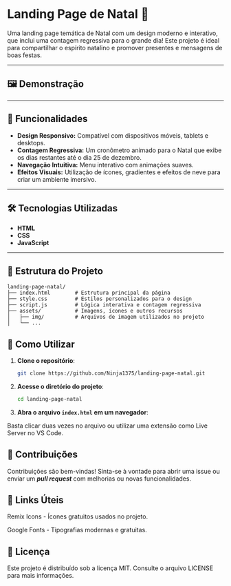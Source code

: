 # Landing Page de Natal 🎄  

Uma landing page temática de Natal com um design moderno e interativo, que inclui uma contagem regressiva para o grande dia! Este projeto é ideal para compartilhar o espírito natalino e promover presentes e mensagens de boas festas.

---

## 🖼️ Demonstração

---

## 🚀 Funcionalidades  

- **Design Responsivo:** Compatível com dispositivos móveis, tablets e desktops.  
- **Contagem Regressiva:** Um cronômetro animado para o Natal que exibe os dias restantes até o dia 25 de dezembro.  
- **Navegação Intuitiva:** Menu interativo com animações suaves.  
- **Efeitos Visuais:** Utilização de ícones, gradientes e efeitos de neve para criar um ambiente imersivo.  

---

## 🛠️ Tecnologias Utilizadas  

- **HTML**  
- **CSS**
- **JavaScript**  

---

## 📂 Estrutura do Projeto  

```plaintext  
landing-page-natal/  
├── index.html        # Estrutura principal da página  
├── style.css         # Estilos personalizados para o design  
├── script.js         # Lógica interativa e contagem regressiva  
├── assets/           # Imagens, ícones e outros recursos  
│   ├── img/          # Arquivos de imagem utilizados no projeto  
│   └── ... 
```
## 📜 Como Utilizar  

1. **Clone o repositório**:  
   ```bash  
   git clone https://github.com/Ninja1375/landing-page-natal.git

2. **Acesse o diretório do projeto**:
   ```bash
   cd landing-page-natal

3. **Abra o arquivo ```index.html``` em um navegador**:

Basta clicar duas vezes no arquivo ou utilizar uma extensão como Live Server no VS Code.

## 🌟 Contribuições

Contribuições são bem-vindas! Sinta-se à vontade para abrir uma issue ou enviar um ***pull request*** com melhorias ou novas funcionalidades.

## 🔗 Links Úteis

Remix Icons - Ícones gratuitos usados no projeto. 

Google Fonts - Tipografias modernas e gratuitas.

## 📄 Licença

Este projeto é distribuído sob a licença MIT. Consulte o arquivo LICENSE para mais informações.
